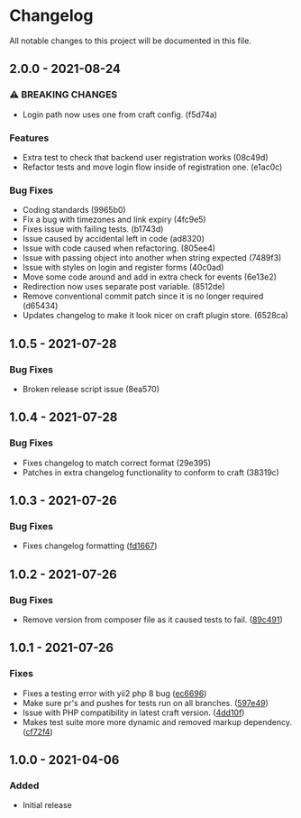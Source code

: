 <!--- BEGIN HEADER -->
# Changelog

All notable changes to this project will be documented in this file.
<!--- END HEADER -->

## 2.0.0 - 2021-08-24
### ⚠ BREAKING CHANGES

* Login path now uses one from craft config. (f5d74a)

### Features

* Extra test to check that backend user registration works (08c49d)
* Refactor tests and move login flow inside of registration one. (e1ac0c)

### Bug Fixes

* Coding standards (9965b0)
* Fix a bug with timezones and link expiry (4fc9e5)
* Fixes issue with failing tests. (b1743d)
* Issue caused by accidental left in code (ad8320)
* Issue with code caused when refactoring. (805ee4)
* Issue with passing object into another when string expected (7489f3)
* Issue with styles on login and register forms (40c0ad)
* Move some code around and add in extra check for events (6e13e2)
* Redirection now uses separate post variable. (8512de)
* Remove conventional commit patch since it is no longer required (d65434)
* Updates changelog to make it look nicer on craft plugin store. (6528ca)

## 1.0.5 - 2021-07-28
### Bug Fixes

* Broken release script issue (8ea570)

## 1.0.4 - 2021-07-28


### Bug Fixes

* Fixes changelog to match correct format (29e395)
* Patches in extra changelog functionality to conform to craft (38319c)

## 1.0.3 - 2021-07-26


### Bug Fixes

* Fixes changelog formatting ([fd1667](https://github.com/creode/magic-login/commit/fd16673682a133abb3d15ed11b5795cf7cff119b))

## 1.0.2 - 2021-07-26


### Bug Fixes

* Remove version from composer file as it caused tests to fail. ([89c491](https://github.com/creode/magic-login/commit/89c4915accc77d9164a370417883b6c87d651545))

## 1.0.1 - 2021-07-26


### Fixes

* Fixes a testing error with yii2 php 8 bug ([ec6696](git@github.com:creode/magic-login/commit/ec669692d7234f27f72c4e34df5e7abfc8882315))
* Make sure pr's and pushes for tests run on all branches. ([597e49](git@github.com:creode/magic-login/commit/597e490aaf87aa7f999f259cb74593d18a3ebade))
* Issue with PHP compatibility in latest craft version. ([4dd10f](git@github.com:creode/magic-login/commit/4dd10f8304091e746318187ac31ae9421d8baa7e))
* Makes test suite more more dynamic and removed markup dependency. ([cf72f4](git@github.com:creode/magic-login/commit/cf72f42038f55a111ce4651365a15dab067506ac))

## 1.0.0 - 2021-04-06


### Added

* Initial release

